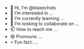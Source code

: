 - 👋 Hi, I’m @blasechols
- 👀 I’m interested in ...
- 🌱 I’m currently learning ...
- 💞️ I’m looking to collaborate on ...
- 📫 How to reach me ...
- 😄 Pronouns: ...
- ⚡ Fun fact: ...

<!---
blasechols/blasechols is a ✨ special ✨ repository because its `README.md` (this file) appears on your GitHub profile.
You can click the Preview link to take a look at your changes.
--->

